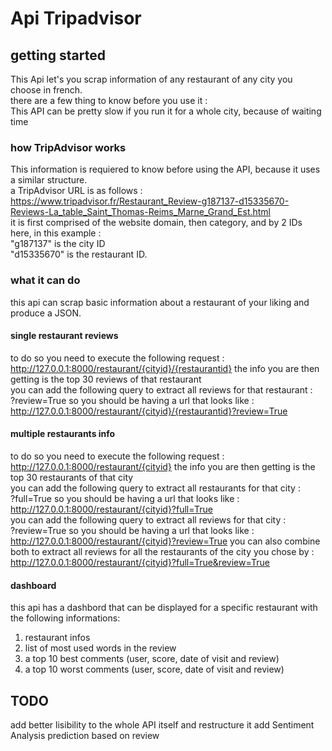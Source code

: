 # Api Tripadvisor

## getting started
This Api let's you scrap information of any restaurant of any city you choose in french.\
there are a few thing to know before you use it :\
This API can be pretty slow if you run it for a whole city, because of waiting time

### how TripAdvisor works
This information is requiered to know before using the API, because it uses a similar structure.\
a TripAdvisor URL is as follows :\
    https://www.tripadvisor.fr/Restaurant_Review-g187137-d15335670-Reviews-La_table_Saint_Thomas-Reims_Marne_Grand_Est.html \
it is first comprised of the website domain, then category, and by 2 IDs\
here, in this example :\
"g187137" is the city ID\
"d15335670" is the restaurant ID.

### what it can do
this api can scrap basic information about a restaurant of your liking and produce a JSON.

#### single restaurant reviews
to do so you need to execute the following request :
    http://127.0.0.1:8000/restaurant/{cityid}/{restaurantid}
the info you are then getting is the top 30 reviews of that restaurant\
you can add the following query to extract all reviews for that restaurant :\
    ?review=True
so you should be having a url that looks like :
    http://127.0.0.1:8000/restaurant/{cityid}/{restaurantid}?review=True

#### multiple restaurants info 
to do so you need to execute the following request :
    http://127.0.0.1:8000/restaurant/{cityid}
the info you are then getting is the top 30 restaurants of that city\
you can add the following query to extract all restaurants for that city :\
    ?full=True
so you should be having a url that looks like :
    http://127.0.0.1:8000/restaurant/{cityid}?full=True
\
you can add the following query to extract all reviews for that city :\
    ?review=True
so you should be having a url that looks like :
    http://127.0.0.1:8000/restaurant/{cityid}?review=True
you can also combine both to extract all reviews for all the restaurants of the city you chose by :
    http://127.0.0.1:8000/restaurant/{cityid}?full=True&review=True

#### dashboard
this api has a dashbord that can be displayed for a specific restaurant with the following informations:
1. restaurant infos
2. list of most used words in the review
3. a top 10 best comments (user, score, date of visit and review)
4. a top 10 worst comments (user, score, date of visit and review)

## TODO
add better lisibility to the whole API itself and restructure it
add Sentiment Analysis prediction based on review
